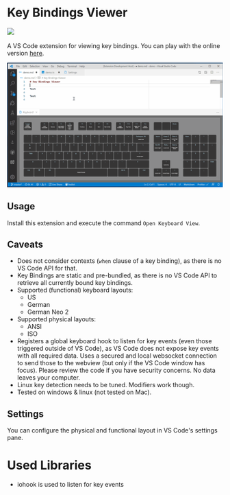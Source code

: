 # Key Bindings Viewer

[![](https://img.shields.io/twitter/follow/hediet_dev.svg?style=social)](https://twitter.com/intent/follow?screen_name=hediet_dev)

A VS Code extension for viewing key bindings.
You can play with the online version [here](https://hediet.github.io/visual-keyboard/).

![](../docs/demo.gif)

## Usage

Install this extension and execute the command `Open Keyboard View`.

## Caveats

-   Does not consider contexts (`when` clause of a key binding), as there is no VS Code API for that.
-   Key Bindings are static and pre-bundled, as there is no VS Code API to retrieve all currently bound key bindings.
-   Supported (functional) keyboard layouts:
    -   US
    -   German
    -   German Neo 2
-   Supported physical layouts:
    -   ANSI
    -   ISO
-   Registers a global keyboard hook to listen for key events (even those triggered outside of VS Code),
    as VS Code does not expose key events with all required data.
    Uses a secured and local websocket connection to send those to the webview (but only if the VS Code window has focus).
    Please review the code if you have security concerns.
    No data leaves your computer.
-   Linux key detection needs to be tuned. Modifiers work though.
-   Tested on windows & linux (not tested on Mac).

## Settings

You can configure the physical and functional layout in VS Code's settings pane.

# Used Libraries

-   iohook is used to listen for key events
